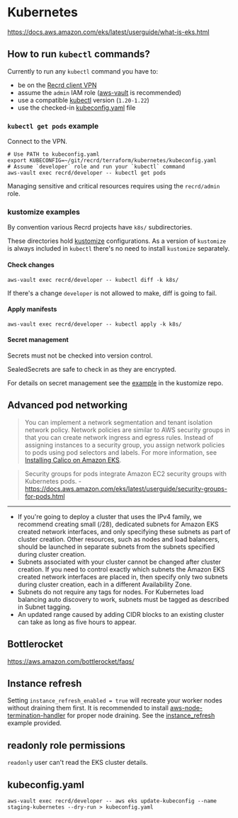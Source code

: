 # Kubernetes

https://docs.aws.amazon.com/eks/latest/userguide/what-is-eks.html

## How to run `kubectl` commands?

Currently to run any `kubectl` command you have to:
- be on the [Recrd client VPN][]
- assume the `admin` IAM role ([aws-vault][] is recommended)
- use a compatible [kubectl][] version (`1.20-1.22`)
- use the checked-in [kubeconfig.yaml][] file

[Recrd client VPN]: ../bootstrap/client_vpn.md
[aws-vault]: https://github.com/99designs/aws-vault
[kubeconfig.yaml]: ./kubeconfig.yaml
[kubectl]: https://kubernetes.io/docs/tasks/tools/#kubectl

### `kubectl get pods` example

Connect to the VPN.

```shell
# Use PATH to kubeconfig.yaml
export KUBECONFIG=~/git/recrd/terraform/kubernetes/kubeconfig.yaml
# Assume `developer` role and run your `kubectl` command
aws-vault exec recrd/developer -- kubectl get pods
```

Managing sensitive and critical resources requires using the `recrd/admin` role.

### kustomize examples

By convention various Recrd projects have `k8s/` subdirectories.

These directories hold [kustomize][] configurations.
As a version of `kustomize` is always included in `kubectl` there's no need to install `kustomize` separately.

[kustomize]: https://github.com/RecrdGroup/kustomize

#### Check changes

```shell
aws-vault exec recrd/developer -- kubectl diff -k k8s/
```

If there's a change `developer` is not allowed to make, diff is going to fail.

#### Apply manifests

```shell
aws-vault exec recrd/developer -- kubectl apply -k k8s/
```

#### Secret management

Secrets must not be checked into version control.

SealedSecrets are safe to check in as they are encrypted.

For details on secret management see the [example][secret_management] in the kustomize repo.

[secret_management]: https://github.com/RecrdGroup/kustomize/blob/master/example/hello-world/README.md

## Advanced pod networking

> You can implement a network segmentation and tenant isolation network policy. Network policies are similar to AWS security groups in that you can create network ingress and egress rules. Instead of assigning instances to a security group, you assign network policies to pods using pod selectors and labels. For more information, see [Installing Calico on Amazon EKS](https://docs.aws.amazon.com/eks/latest/userguide/calico.html).

> Security groups for pods integrate Amazon EC2 security groups with Kubernetes pods. - https://docs.aws.amazon.com/eks/latest/userguide/security-groups-for-pods.html

---

- If you're going to deploy a cluster that uses the IPv4 family, we recommend creating small (/28), dedicated subnets for Amazon EKS created network interfaces, and only specifying these subnets as part of cluster creation. Other resources, such as nodes and load balancers, should be launched in separate subnets from the subnets specified during cluster creation.
- Subnets associated with your cluster cannot be changed after cluster creation. If you need to control exactly which subnets the Amazon EKS created network interfaces are placed in, then specify only two subnets during cluster creation, each in a different Availability Zone.
- Subnets do not require any tags for nodes. For Kubernetes load balancing auto discovery to work, subnets must be tagged as described in Subnet tagging.
- An updated range caused by adding CIDR blocks to an existing cluster can take as long as five hours to appear.

## Bottlerocket

https://aws.amazon.com/bottlerocket/faqs/

## Instance refresh

Setting `instance_refresh_enabled = true` will recreate your worker nodes without draining them first. It is recommended to install [aws-node-termination-handler](https://github.com/aws/aws-node-termination-handler) for proper node draining. See the [instance_refresh](https://github.com/terraform-aws-modules/terraform-aws-eks/tree/master/examples/irsa_autoscale_refresh) example provided.

## readonly role permissions

`readonly` user can't read the EKS cluster details.

## kubeconfig.yaml

```shell
aws-vault exec recrd/developer -- aws eks update-kubeconfig --name staging-kubernetes --dry-run > kubeconfig.yaml
```
